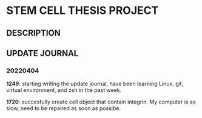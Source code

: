 # STEM CELL THESIS PROJECT

## DESCRIPTION

## UPDATE JOURNAL
### 20220404
**1249**: starting writing the update journal, have been learning Linux, git, virtual environment, and zsh in the past week. 

**1720**: succesfully create cell object that contain integrin. My computer is so slow, need to be repaired as soon as possibe. 
